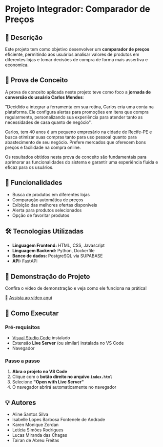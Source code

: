 # Projeto Integrador: Comparador de Preços

## 📌 Descrição

Este projeto tem como objetivo desenvolver um **comparador de preços** eficiente, permitindo aos usuários analisar valores de produtos em diferentes lojas e tomar decisões de compra de forma mais assertiva e economica.

## 📝 Prova de Conceito

A prova de conceito aplicada neste projeto teve como foco a **jornada de conversão do usuário Carlos Mendes**: 

"Decidido a integrar a ferramenta em sua rotina, Carlos cria uma conta na plataforma. Ele configura alertas para promoções em itens que compra regularmente, personalizando sua experiência para atender tanto as necessidades de casa quanto de negócio".

Carlos, tem 40 anos é um pequeno empresário na cidade de Recife-PE e busca otimizar suas compras tanto para uso pessoal quanto para abastecimento de seu negócio. Prefere mercados que oferecem bons preços e facilidade na compra online.

Os resultados obtidos nesta prova de conceito são fundamentais para aprimorar as funcionalidades do sistema e garantir uma experiência fluida e eficaz para os usuários.

## 🚀 Funcionalidades

- Busca de produtos em diferentes lojas
- Comparação automática de preços
- Exibição das melhores ofertas disponíveis
- Alerta para produtos selecionados
- Opção de favoritar produtos

## 🛠️ Tecnologias Utilizadas

- **Linguagem Frontend:** HTML, CSS, Javascript
- **Linguagem Backend:** Python, Dockerfile
- **Banco de dados:** PostgreSQL via SUPABASE
- **API:** FastAPI

## 🎥 Demonstração do Projeto

Confira o vídeo de demonstração e veja como ele funciona na prática!

🔗 [Assista ao vídeo aqui](https://youtu.be/3hyq3V__64E)

## 📖 Como Executar

### Pré-requisitos
- [Visual Studio Code](https://code.visualstudio.com/) instalado
- Extensão **Live Server** (ou similar) instalada no VS Code
- Navegador

### Passo a passo
1. **Abra o projeto no VS Code**
2. Clique com o **botão direito no arquivo `index.html`**
3. Selecione **"Open with Live Server"**
4. O navegador abrirá automaticamente no navegador


## 💡 Autores

- Aline Santos Silva
- Isabelle Lopes Barbosa Fontenele de Andrade
- Karen Monique Zordan
- Letícia Simões Rodrigues
- Lucas Miranda das Chagas
- Tairan de Abreu Freitas
